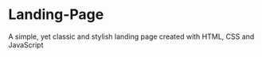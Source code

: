 # Landing-Page
A simple, yet classic and stylish landing page created with HTML, CSS and JavaScript 

